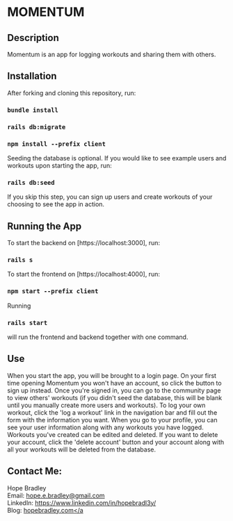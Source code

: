 # MOMENTUM

## Description

Momentum is an app for logging workouts and sharing them with others.
<!-- 
## Requirements

- Ruby 2.7.3
- NodeJS (v14 or higher), and npm
- Postgresql -->

## Installation

After forking and cloning this repository, run:

### `bundle install`
### `rails db:migrate`
### `npm install --prefix client`

Seeding the database is optional. If you would like to see example users and workouts upon starting the app, run:

### `rails db:seed`

If you skip this step, you can sign up users and create workouts of your choosing to see the app in action.

## Running the App

To start the backend on [https://localhost:3000], run:
### `rails s`

To start the frontend on [https://localhost:4000], run:
### `npm start --prefix client`

Running 
### `rails start` 
will run the frontend and backend together with one command.

## Use

When you start the app, you will be brought to a login page. On your first time opening Momentum you won't have an account, so click the button to sign up instead. Once you're signed in, you can go to the community page to view others' workouts (if you didn't seed the database, this will be blank until you manually create more users and workouts). To log your own workout, click the 'log a workout' link in the navigation bar and fill out the form with the information you want. When you go to your profile, you can see your user information along with any workouts you have logged. Workouts you've created can be edited and deleted. If you want to delete your account, click the 'delete account' button and your account along with all your workouts will be deleted from the database.

## Contact Me:

Hope Bradley
<br>
Email: hope.e.bradley@gmail.com
<br>
LinkedIn: https://www.linkedin.com/in/hopebradl3y/
<br>
Blog: <a href="https://hopebradley.com">hopebradley.com</a



